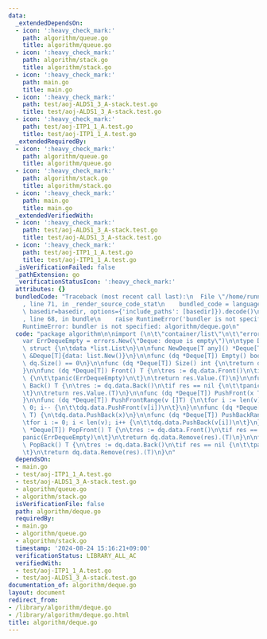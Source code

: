 ```yaml
---
data:
  _extendedDependsOn:
  - icon: ':heavy_check_mark:'
    path: algorithm/queue.go
    title: algorithm/queue.go
  - icon: ':heavy_check_mark:'
    path: algorithm/stack.go
    title: algorithm/stack.go
  - icon: ':heavy_check_mark:'
    path: main.go
    title: main.go
  - icon: ':heavy_check_mark:'
    path: test/aoj-ALDS1_3_A-stack.test.go
    title: test/aoj-ALDS1_3_A-stack.test.go
  - icon: ':heavy_check_mark:'
    path: test/aoj-ITP1_1_A.test.go
    title: test/aoj-ITP1_1_A.test.go
  _extendedRequiredBy:
  - icon: ':heavy_check_mark:'
    path: algorithm/queue.go
    title: algorithm/queue.go
  - icon: ':heavy_check_mark:'
    path: algorithm/stack.go
    title: algorithm/stack.go
  - icon: ':heavy_check_mark:'
    path: main.go
    title: main.go
  _extendedVerifiedWith:
  - icon: ':heavy_check_mark:'
    path: test/aoj-ALDS1_3_A-stack.test.go
    title: test/aoj-ALDS1_3_A-stack.test.go
  - icon: ':heavy_check_mark:'
    path: test/aoj-ITP1_1_A.test.go
    title: test/aoj-ITP1_1_A.test.go
  _isVerificationFailed: false
  _pathExtension: go
  _verificationStatusIcon: ':heavy_check_mark:'
  attributes: {}
  bundledCode: "Traceback (most recent call last):\n  File \"/home/runner/.local/lib/python3.10/site-packages/onlinejudge_verify/documentation/build.py\"\
    , line 71, in _render_source_code_stat\n    bundled_code = language.bundle(stat.path,\
    \ basedir=basedir, options={'include_paths': [basedir]}).decode()\n  File \"/home/runner/.local/lib/python3.10/site-packages/onlinejudge_verify/languages/user_defined.py\"\
    , line 68, in bundle\n    raise RuntimeError('bundler is not specified: {}'.format(str(path)))\n\
    RuntimeError: bundler is not specified: algorithm/deque.go\n"
  code: "package algorithm\n\nimport (\n\t\"container/list\"\n\t\"errors\"\n)\n\n\
    var ErrDequeEmpty = errors.New(\"Deque: deque is empty\")\n\ntype Deque[T any]\
    \ struct {\n\tdata *list.List\n}\n\nfunc NewDeque[T any]() *Deque[T] {\n\treturn\
    \ &Deque[T]{data: list.New()}\n}\n\nfunc (dq *Deque[T]) Empty() bool {\n\treturn\
    \ dq.Size() == 0\n}\n\nfunc (dq *Deque[T]) Size() int {\n\treturn dq.data.Len()\n\
    }\n\nfunc (dq *Deque[T]) Front() T {\n\tres := dq.data.Front()\n\tif res == nil\
    \ {\n\t\tpanic(ErrDequeEmpty)\n\t}\n\treturn res.Value.(T)\n}\n\nfunc (dq *Deque[T])\
    \ Back() T {\n\tres := dq.data.Back()\n\tif res == nil {\n\t\tpanic(ErrDequeEmpty)\n\
    \t}\n\treturn res.Value.(T)\n}\n\nfunc (dq *Deque[T]) PushFront(x T) {\n\tdq.data.PushFront(x)\n\
    }\n\nfunc (dq *Deque[T]) PushFrontRange(v []T) {\n\tfor i := len(v) - 1; i >=\
    \ 0; i-- {\n\t\tdq.data.PushFront(v[i])\n\t}\n}\n\nfunc (dq *Deque[T]) PushBack(x\
    \ T) {\n\tdq.data.PushBack(x)\n}\n\nfunc (dq *Deque[T]) PushBackRange(v []T) {\n\
    \tfor i := 0; i < len(v); i++ {\n\t\tdq.data.PushBack(v[i])\n\t}\n}\n\nfunc (dq\
    \ *Deque[T]) PopFront() T {\n\tres := dq.data.Front()\n\tif res == nil {\n\t\t\
    panic(ErrDequeEmpty)\n\t}\n\treturn dq.data.Remove(res).(T)\n}\n\nfunc (dq *Deque[T])\
    \ PopBack() T {\n\tres := dq.data.Back()\n\tif res == nil {\n\t\tpanic(ErrDequeEmpty)\n\
    \t}\n\treturn dq.data.Remove(res).(T)\n}\n"
  dependsOn:
  - main.go
  - test/aoj-ITP1_1_A.test.go
  - test/aoj-ALDS1_3_A-stack.test.go
  - algorithm/queue.go
  - algorithm/stack.go
  isVerificationFile: false
  path: algorithm/deque.go
  requiredBy:
  - main.go
  - algorithm/queue.go
  - algorithm/stack.go
  timestamp: '2024-08-24 15:16:21+09:00'
  verificationStatus: LIBRARY_ALL_AC
  verifiedWith:
  - test/aoj-ITP1_1_A.test.go
  - test/aoj-ALDS1_3_A-stack.test.go
documentation_of: algorithm/deque.go
layout: document
redirect_from:
- /library/algorithm/deque.go
- /library/algorithm/deque.go.html
title: algorithm/deque.go
---
```

